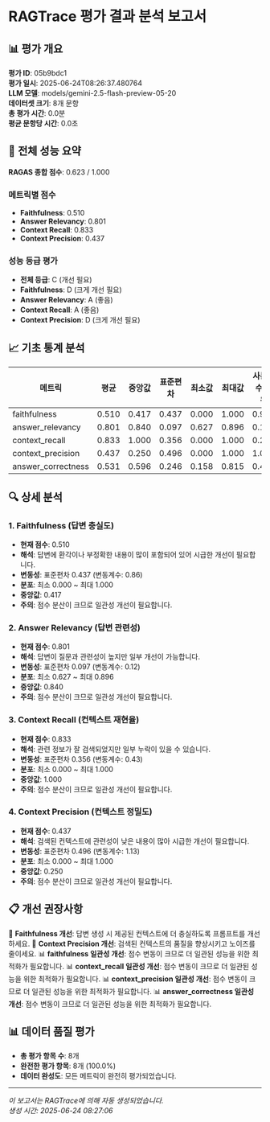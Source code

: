 # RAGTrace 평가 결과 분석 보고서

## 📊 평가 개요

**평가 ID**: 05b9bdc1  
**평가 일시**: 2025-06-24T08:26:37.480764  
**LLM 모델**: models/gemini-2.5-flash-preview-05-20  
**데이터셋 크기**: 8개 문항  
**총 평가 시간**: 0.0분  
**평균 문항당 시간**: 0.0초  

## 🎯 전체 성능 요약

**RAGAS 종합 점수**: 0.623 / 1.000

### 메트릭별 점수
- **Faithfulness**: 0.510
- **Answer Relevancy**: 0.801
- **Context Recall**: 0.833
- **Context Precision**: 0.437

### 성능 등급 평가
- **전체 등급**: C (개선 필요)
- **Faithfulness**: D (크게 개선 필요)
- **Answer Relevancy**: A (좋음)
- **Context Recall**: A (좋음)
- **Context Precision**: D (크게 개선 필요)

## 📈 기초 통계 분석

| 메트릭 | 평균 | 중앙값 | 표준편차 | 최소값 | 최대값 | 사분위수 범위 |
|--------|------|--------|----------|--------|--------|---------------|
| faithfulness | 0.510 | 0.417 | 0.437 | 0.000 | 1.000 | 0.938 |
| answer_relevancy | 0.801 | 0.840 | 0.097 | 0.627 | 0.896 | 0.163 |
| context_recall | 0.833 | 1.000 | 0.356 | 0.000 | 1.000 | 0.250 |
| context_precision | 0.437 | 0.250 | 0.496 | 0.000 | 1.000 | 1.000 |
| answer_correctness | 0.531 | 0.596 | 0.246 | 0.158 | 0.815 | 0.469 |

## 🔍 상세 분석

### 1. Faithfulness (답변 충실도)
- **현재 점수**: 0.510
- **해석**: 답변에 환각이나 부정확한 내용이 많이 포함되어 있어 시급한 개선이 필요합니다.
- **변동성**: 표준편차 0.437 (변동계수: 0.86)
- **분포**: 최소 0.000 ~ 최대 1.000
- **중앙값**: 0.417
- **주의**: 점수 분산이 크므로 일관성 개선이 필요합니다.

### 2. Answer Relevancy (답변 관련성)
- **현재 점수**: 0.801
- **해석**: 답변이 질문과 관련성이 높지만 일부 개선이 가능합니다.
- **변동성**: 표준편차 0.097 (변동계수: 0.12)
- **분포**: 최소 0.627 ~ 최대 0.896
- **중앙값**: 0.840
- **주의**: 점수 분산이 크므로 일관성 개선이 필요합니다.

### 3. Context Recall (컨텍스트 재현율)
- **현재 점수**: 0.833
- **해석**: 관련 정보가 잘 검색되었지만 일부 누락이 있을 수 있습니다.
- **변동성**: 표준편차 0.356 (변동계수: 0.43)
- **분포**: 최소 0.000 ~ 최대 1.000
- **중앙값**: 1.000
- **주의**: 점수 분산이 크므로 일관성 개선이 필요합니다.

### 4. Context Precision (컨텍스트 정밀도)
- **현재 점수**: 0.437
- **해석**: 검색된 컨텍스트에 관련성이 낮은 내용이 많아 시급한 개선이 필요합니다.
- **변동성**: 표준편차 0.496 (변동계수: 1.13)
- **분포**: 최소 0.000 ~ 최대 1.000
- **중앙값**: 0.250
- **주의**: 점수 분산이 크므로 일관성 개선이 필요합니다.



## 📋 개선 권장사항

📌 **Faithfulness 개선**: 답변 생성 시 제공된 컨텍스트에 더 충실하도록 프롬프트를 개선하세요.
📌 **Context Precision 개선**: 검색된 컨텍스트의 품질을 향상시키고 노이즈를 줄이세요.
📊 **faithfulness 일관성 개선**: 점수 변동이 크므로 더 일관된 성능을 위한 최적화가 필요합니다.
📊 **context_recall 일관성 개선**: 점수 변동이 크므로 더 일관된 성능을 위한 최적화가 필요합니다.
📊 **context_precision 일관성 개선**: 점수 변동이 크므로 더 일관된 성능을 위한 최적화가 필요합니다.
📊 **answer_correctness 일관성 개선**: 점수 변동이 크므로 더 일관된 성능을 위한 최적화가 필요합니다.

## 📊 데이터 품질 평가

- **총 평가 항목 수**: 8개
- **완전한 평가 항목**: 8개 (100.0%)
- **데이터 완성도**: 모든 메트릭이 완전히 평가되었습니다.

---

*이 보고서는 RAGTrace에 의해 자동 생성되었습니다.*  
*생성 시간: 2025-06-24 08:27:06*
